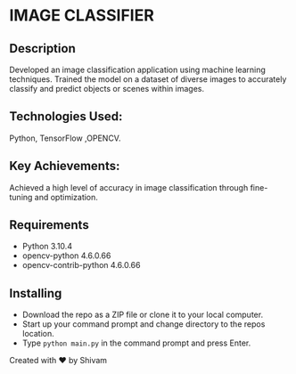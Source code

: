 # IMAGE CLASSIFIER

## Description 
Developed an image classification application using machine
learning techniques. Trained the model on a dataset of diverse images to
accurately classify and predict objects or scenes within images.
## Technologies Used: 
Python, TensorFlow ,OPENCV.
## Key Achievements:
Achieved a high level of accuracy in image classification through fine-tuning and
optimization.

## Requirements

- Python 3.10.4 
- opencv-python 4.6.0.66
- opencv-contrib-python 4.6.0.66

## Installing

- Download the repo as a ZIP file or clone it to your local computer.
- Start up your command prompt and change directory to the repos location.
- Type `python main.py` in the command prompt and press Enter.


Created with ❤️ by Shivam
